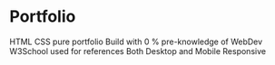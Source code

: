 # Portfolio
HTML CSS pure portfolio
Build with 0 % pre-knowledge of WebDev
W3School used for references
Both Desktop and Mobile Responsive
